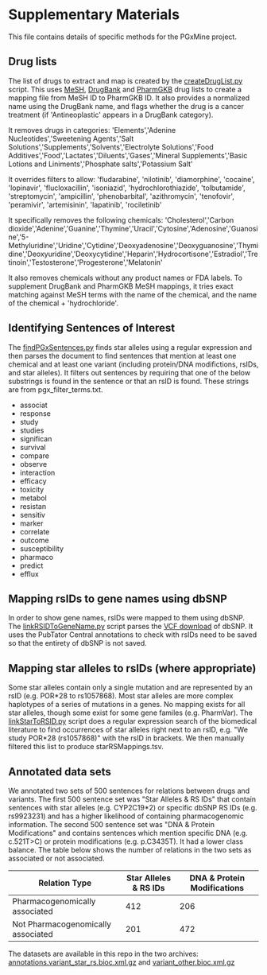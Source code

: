 # Supplementary Materials

This file contains details of specific methods for the PGxMine project.

## Drug lists

The list of drugs to extract and map is created by the [createDrugList.py](https://github.com/jakelever/pgxmine/blob/master/createDrugList.py) script. This uses [MeSH](https://www.nlm.nih.gov/databases/download/mesh.html), [DrugBank](https://www.drugbank.ca/releases/latest) and [PharmGKB](https://www.pharmgkb.org/downloads) drug lists to create a mapping file from MeSH ID to PharmGKB ID. It also provides a normalized name using the DrugBank name, and flags whether the drug is a cancer treatment (if 'Antineoplastic' appears in a DrugBank category). 

It removes drugs in categories: 'Elements','Adenine Nucleotides','Sweetening Agents','Salt Solutions','Supplements','Solvents','Electrolyte Solutions','Food Additives','Food','Lactates','Diluents','Gases','Mineral Supplements','Basic Lotions and Liniments','Phosphate salts','Potassium Salt'

It overrides filters to allow: 'fludarabine', 'nilotinib', 'diamorphine', 'cocaine', 'lopinavir', 'flucloxacillin', 'isoniazid', 'hydrochlorothiazide', 'tolbutamide', 'streptomycin', 'ampicillin', 'phenobarbital', 'azithromycin', 'tenofovir', 'peramivir', 'artemisinin', 'lapatinib', 'rociletinib'

It specifically removes the following chemicals: 'Cholesterol','Carbon dioxide','Adenine','Guanine','Thymine','Uracil','Cytosine','Adenosine','Guanosine','5-Methyluridine','Uridine','Cytidine','Deoxyadenosine','Deoxyguanosine','Thymidine','Deoxyuridine','Deoxycytidine','Heparin','Hydrocortisone','Estradiol','Tretinoin','Testosterone','Progesterone','Melatonin'

It also removes chemicals without any product names or FDA labels. To supplement DrugBank and PharmGKB MeSH mappings, it tries exact matching against MeSH terms with the name of the chemical, and the name of the chemical + 'hydrochloride'.

## Identifying Sentences of Interest

The [findPGxSentences.py](https://github.com/jakelever/pgxmine/blob/master/findPGxSentences.py) finds star alleles using a regular expression and then parses the document to find sentences that mention at least one chemical and at least one variant (including protein/DNA modifictions, rsIDs, and star alleles). It filters out sentences by requiring that one of the below substrings is found in the sentence or that an rsID is found. These strings are from pgx_filter_terms.txt.

- associat
- response
- study
- studies
- significan
- survival
- compare
- observe
- interaction
- efficacy
- toxicity
- metabol
- resistan
- sensitiv
- marker
- correlate
- outcome
- susceptibility
- pharmaco
- predict
- efflux

## Mapping rsIDs to gene names using dbSNP

In order to show gene names, rsIDs were mapped to them using dbSNP. The [linkRSIDToGeneName.py](https://github.com/jakelever/pgxmine/blob/master/linkRSIDToGeneName.py) script parses the [VCF download](ftp://ftp.ncbi.nih.gov/snp/latest_release/VCF) of dbSNP. It uses the PubTator Central annotations to check with rsIDs need to be saved so that the entirety of dbSNP is not saved.

## Mapping star alleles to rsIDs (where appropriate)

Some star alleles contain only a single mutation and are represented by an rsID (e.g. POR\*28 to rs1057868). Most star alleles are more complex haplotypes of a series of mutations in a genes. No mapping exists for all star alleles, though some exist for some gene familes (e.g. PharmVar). The [linkStarToRSID.py](https://github.com/jakelever/pgxmine/blob/master/linkStarToRSID.py) script does a regular expression search of the biomedical literature to find occurrences of star alleles right next to an rsID, e.g. "We study POR\*28 (rs1057868)" with the rsID in brackets. We then manually filtered this list to produce starRSMappings.tsv.

## Annotated data sets

We annotated two sets of 500 sentences for relations between drugs and variants. The first 500 sentence set was "Star Alleles & RS IDs" that contain sentences with star alleles (e.g. CYP2C19\*2) or specific dbSNP RS IDs (e.g. rs9923231) and has a higher likelihood of containing pharmacogenomic information. The second 500 sentence set was "DNA & Protein Modifications" and contains sentences which mention specific DNA (e.g. c.521T>C) or protein modifications (e.g. p.C3435T). It had a lower class balance. The table below shows the number of relations in the two sets as associated or not associated.

| Relation Type                      | Star Alleles & RS IDs | DNA & Protein Modifications |
|------------------------------------|-----------------------|-----------------------------|
| Pharmacogenomically associated     | 412                   | 206                         |
| Not Pharmacogenomically associated | 201                   | 472                         |

The datasets are available in this repo in the two archives: [annotations.variant_star_rs.bioc.xml.gz](https://github.com/jakelever/pgxmine/blob/master/annotations.variant_star_rs.bioc.xml.gz) and [variant_other.bioc.xml.gz](https://github.com/jakelever/pgxmine/blob/master/annotations.variant_other.bioc.xml.gz)
